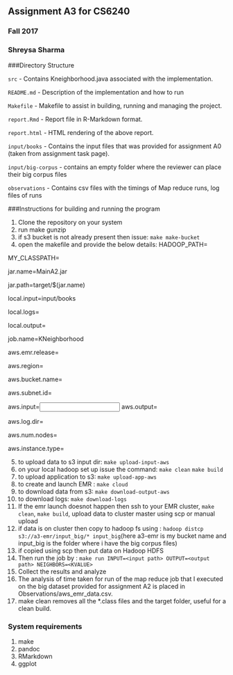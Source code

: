 ## Assignment A3 for CS6240
### Fall 2017
### Shreysa Sharma 

###Directory Structure

`src` - Contains Kneighborhood.java associated with the implementation.

`README.md` - Description of the implementation and how to run

`Makefile` - Makefile to assist in building, running and managing the project.

`report.Rmd` - Report file in R-Markdown format.

`report.html` - HTML rendering of the above report.

`input/books` - Contains the input files that was provided for assignment A0 (taken from assignment task page).

`input/big-corpus` - contains an empty folder where the reviewer can place their big corpus files

`observations` - Contains csv files with the timings of Map reduce runs, log files of runs


###Instructions for building and running the program
1. Clone the repository on your system
2. run make gunzip
3. if s3 bucket is not already present then issue: `make make-bucket`
4. open the makefile and provide the below details:
HADOOP_PATH=<your hadoop home>

MY_CLASSPATH=<your classpath>

jar.name=MainA2.jar

jar.path=target/$(jar.name)

local.input=input/books

local.logs=<path to where you want the logs>

local.output=<path to output directory>

job.name=KNeighborhood

aws.emr.release=<your emr version eg: emr-5.8.0>

aws.region=<your aws region>

aws.bucket.name=<your s3 bucket name>

aws.subnet.id=<your-subnet-id>

aws.input=<input folder name on s3>
aws.output=<output folder>

aws.log.dir=<log folder>

aws.num.nodes=<number of nodes>

aws.instance.type=<instance type eg- m3.xlarge>

5. to upload data to s3 input dir: `make upload-input-aws`
6. on your local hadoop set up issue the command: `make clean`
  `make build`
7. to upload application to s3: `make upload-app-aws`
8. to create and launch EMR : `make cloud`
9. to download data from s3: `make download-output-aws`
10. to download logs: `make download-logs`
11. If the emr launch doesnot happen then ssh to your EMR cluster, `make clean`, `make build`,
upload data to cluster master using scp or manual upload
12. if data is on cluster then copy to hadoop fs using : `hadoop distcp s3://a3-emr/input_big/* input_big`(here a3-emr is my bucket name and input_big is the folder where i have the big corpus files) 
13. if copied using scp then put data on Hadoop HDFS
14. Then run the job by : `make run INPUT=<input path> OUTPUT=<output path> NEIGHBORS=<KVALUE>`
15. Collect the results and analyze
16. The analysis of time taken for run of the map reduce job that I executed on the big dataset provided for assignment A2 is placed in Observations/aws_emr_data.csv.
17. make clean removes all the *.class files and the target folder, useful for a clean build.


### System requirements
1. make
2. pandoc
3. RMarkdown
4. ggplot


